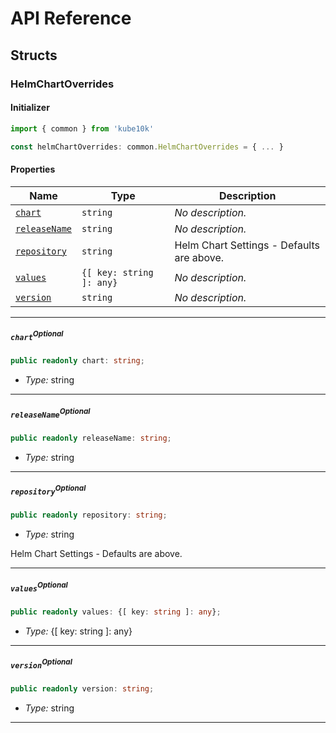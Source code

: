 # API Reference <a name="API Reference" id="api-reference"></a>


## Structs <a name="Structs" id="Structs"></a>

### HelmChartOverrides <a name="HelmChartOverrides" id="kube10k.common.HelmChartOverrides"></a>

#### Initializer <a name="Initializer" id="kube10k.common.HelmChartOverrides.Initializer"></a>

```typescript
import { common } from 'kube10k'

const helmChartOverrides: common.HelmChartOverrides = { ... }
```

#### Properties <a name="Properties" id="Properties"></a>

| **Name** | **Type** | **Description** |
| --- | --- | --- |
| <code><a href="#kube10k.common.HelmChartOverrides.property.chart">chart</a></code> | <code>string</code> | *No description.* |
| <code><a href="#kube10k.common.HelmChartOverrides.property.releaseName">releaseName</a></code> | <code>string</code> | *No description.* |
| <code><a href="#kube10k.common.HelmChartOverrides.property.repository">repository</a></code> | <code>string</code> | Helm Chart Settings - Defaults are above. |
| <code><a href="#kube10k.common.HelmChartOverrides.property.values">values</a></code> | <code>{[ key: string ]: any}</code> | *No description.* |
| <code><a href="#kube10k.common.HelmChartOverrides.property.version">version</a></code> | <code>string</code> | *No description.* |

---

##### `chart`<sup>Optional</sup> <a name="chart" id="kube10k.common.HelmChartOverrides.property.chart"></a>

```typescript
public readonly chart: string;
```

- *Type:* string

---

##### `releaseName`<sup>Optional</sup> <a name="releaseName" id="kube10k.common.HelmChartOverrides.property.releaseName"></a>

```typescript
public readonly releaseName: string;
```

- *Type:* string

---

##### `repository`<sup>Optional</sup> <a name="repository" id="kube10k.common.HelmChartOverrides.property.repository"></a>

```typescript
public readonly repository: string;
```

- *Type:* string

Helm Chart Settings - Defaults are above.

---

##### `values`<sup>Optional</sup> <a name="values" id="kube10k.common.HelmChartOverrides.property.values"></a>

```typescript
public readonly values: {[ key: string ]: any};
```

- *Type:* {[ key: string ]: any}

---

##### `version`<sup>Optional</sup> <a name="version" id="kube10k.common.HelmChartOverrides.property.version"></a>

```typescript
public readonly version: string;
```

- *Type:* string

---



